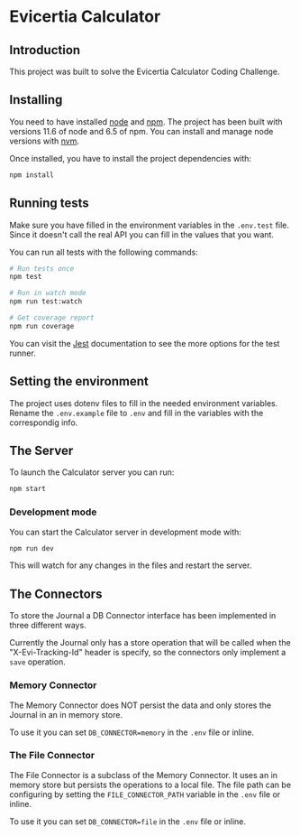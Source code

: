 # Evicertia Calculator

## Introduction

This project was built to solve the Evicertia Calculator Coding Challenge.

## Installing

You need to have installed [node](https://nodejs.org/es/) and [npm](https://www.npmjs.com/). The project has been built with versions 11.6 of node and 6.5 of npm. You can install and manage node versions with [nvm](https://github.com/creationix/nvm).

Once installed, you have to install the project dependencies with:

```sh
npm install
```

## Running tests

Make sure you have filled in the environment variables in the `.env.test` file. Since it doesn't call the real API you can fill in the values that you want.

You can run all tests with the following commands:

```sh
# Run tests once
npm test

# Run in watch mode
npm run test:watch

# Get coverage report
npm run coverage
```

You can visit the [Jest](https://jestjs.io/) documentation to see the more options for the test runner.

## Setting the environment

The project uses dotenv files to fill in the needed environment variables. Rename the `.env.example` file to `.env` and fill in the variables with the correspondig info.

## The Server

To launch the Calculator server you can run:

```sh
npm start
```

### Development mode

You can start the Calculator server in development mode with:

```sh
npm run dev
```

This will watch for any changes in the files and restart the server.

## The Connectors

To store the Journal a DB Connector interface has been implemented in three different ways.

Currently the Journal only has a store operation that will be called when the "X-Evi-Tracking-Id" header is specify, so the connectors only implement a `save` operation.

### Memory Connector

The Memory Connector does NOT persist the data and only stores the Journal in an in memory store.

To use it you can set `DB_CONNECTOR=memory` in the `.env` file or inline.

### The File Connector

The File Connector is a subclass of the Memory Connector. It uses an in memory store but persists the operations to a local file.
The file path can be configuring by setting the `FILE_CONNECTOR_PATH` variable in the `.env` file or inline.

To use it you can set `DB_CONNECTOR=file` in the `.env` file or inline.
